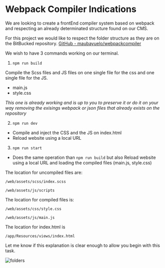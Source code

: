 # Webpack Compiler Indications

We are looking to create a frontEnd compiler system based on webpack and respecting an already determinated structure found on our CMS. 

For this project we would like to respect the folder structure as they are on the BitBucked repository.
[GitHub - maubayuelo/webpackcompiler](https://github.com/maubayuelo/webpackcompiler)

We wish to have 3 commands working on our terminal.

1. `npm run build`

Compile the Scss files and JS files on one single file for the css and one single file for the JS.	
* main.js
* style.css

*This one is already working and is up to you to preserve it or do it on your way removing the exisings webpack or json files that already exists on the repository*


2. `npm run dev`
- Compile and inject the CSS and the JS on index.html
- Reload website using a local URL


3. `npm run start`
- Does the same operation than `npm run build` but also Reload website using a local URL and loading the compiled files (main.js, style.css)


The location for uncompiled files are:

`/web/assets/scss/index.scss`

`/web/assets/js/scripts`

The location for compiled files is:

`/web/assets/css/style.css`

`/web/assets/js/main.js`

The location for index.html is

`/app/Resources/views/index.html`

Let me know if this explanation is clear enough to allow you begin with this task.


![folders](https://snipboard.io/aPH5uQ.jpg)
